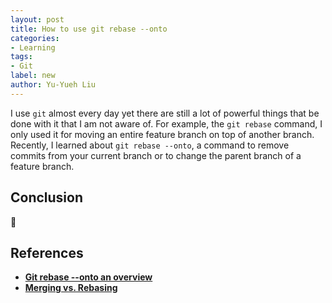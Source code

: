 ```yaml
---
layout: post
title: How to use git rebase --onto
categories:
- Learning
tags: 
- Git
label: new
author: Yu-Yueh Liu
---
```


I use `git` almost every day yet there are still a lot of powerful things that be done with it that I am not aware of. For example, the `git rebase` command, I only used it for moving an entire feature branch on top of another branch. Recently, I learned about `git rebase --onto`, a command to remove commits from your current branch or to change the parent branch of a feature branch.


## Conclusion


🐢

## References
* **[Git rebase --onto an overview][womanonrails]**
* **[Merging vs. Rebasing][atlassian]**

[womanonrails]: https://womanonrails.com/git-rebase-onto
[atlassian]: https://www.atlassian.com/git/tutorials/merging-vs-rebasing
